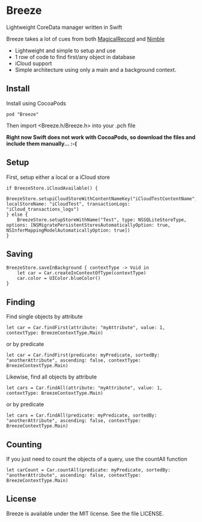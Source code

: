 # Breeze

Lightweight CoreData manager written in Swift

Breeze takes a lot of cues from both [MagicalRecord](https://github.com/magicalpanda/MagicalRecord) and [Nimble](https://github.com/MarcoSero/Nimble)

* Lightweight and simple to setup and use
* 1 row of code to find first/any object in database
* iCloud support
* Simple architecture using only a main and a background context.

## Install

Install using CocoaPods

    pod "Breeze"

Then import <Breeze.h/Breeze.h> into your .pch file

__Right now Swift does not work with CocoaPods, so download the files and include them manually... :-(__

## Setup

First, setup either a local or a iCloud store

    if BreezeStore.iCloudAvailable() {
        BreezeStore.setupiCloudStoreWithContentNameKey("iCloudTestContentName", localStoreName: "iCloudTest", transactionLogs: "iCloud_transactions_logs")
    } else {
        BreezeStore.setupStoreWithName("Test", type: NSSQLiteStoreType, options: [NSMigratePersistentStoresAutomaticallyOption: true, NSInferMappingModelAutomaticallyOption: true])
    }

## Saving

    BreezeStore.saveInBackground { contextType -> Void in
        let car = Car.createInContextOfType(contextType)
        car.color = UIColor.blueColor()
    }

## Finding

Find single objects by attribute

    let car = Car.findFirst(attribute: "myAttribute", value: 1, contextType: BreezeContextType.Main)

or by predicate

    let car = Car.findFirst(predicate: myPredicate, sortedBy: "anotherAttribute", ascending: false, contextType: BreezeContextType.Main)


Likewise, find all objects by attribute

    let cars = Car.findAll(attribute: "myAttribute", value: 1, contextType: BreezeContextType.Main)

or by predicate

    let cars = Car.findAll(predicate: myPredicate, sortedBy: "anotherAttribute", ascending: false, contextType: BreezeContextType.Main)

## Counting

If you just need to count the objects of a query, use the countAll function

    let carCount = Car.countAll(predicate: myPredicate, sortedBy: "anotherAttribute", ascending: false, contextType: BreezeContextType.Main)

## License

Breeze is available under the MIT license. See the file LICENSE.
